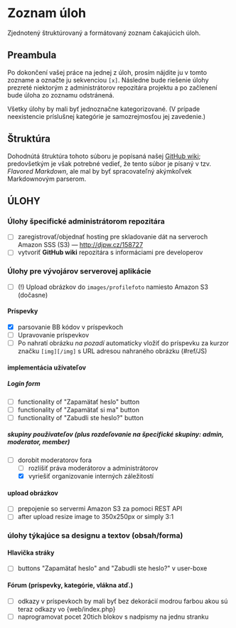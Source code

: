 # Zoznam úloh

 Zjednotený štruktúrovaný a formátovaný zoznam čakajúcich úloh.

## Preambula

 Po dokončení vašej práce na jednej z úloh, prosím nájdite ju v tomto zozname a označte ju sekvenciou `[x]`. Následne bude riešenie úlohy prezreté niektorým z administrátorov repozitára projektu a po začlenení bude úloha zo zoznamu odstránená.

 Všetky úlohy by mali byť jednoznačne kategorizované. (V prípade neexistencie príslušnej kategórie je samozrejmosťou jej zavedenie.)

## Štruktúra

 Dohodnútá štruktúra tohoto súboru je popísaná našej [GitHub wiki](https://github.com/Kubo2/diggyshelper/wiki/Zoznam-úloh); predovšetkým je však potrebné vedieť, že tento súbor je písaný v tzv. _Flavored Markdown_, ale mal by byť spracovateľný akýmkoľvek Markdownovým parserom.

## ÚLOHY
### Úlohy špecifické administrátorom repozitára

  - [ ] zaregistrovať/objednať hosting pre skladovanie dát na serveroch Amazon SSS (S3) — http://djpw.cz/158727
  - [ ] vytvoriť **GitHub wiki** repozitára s informáciami pre developerov

### Úlohy pre vývojárov serverovej aplikácie

  - [ ]  (!) Upload obrázkov do `images/profilefoto` namiesto Amazon S3 (dočasne)

#### Príspevky

  - [x]  parsovanie BB kódov v príspevkoch
  - [ ] Upravovanie príspevkov
  - [ ] Po nahratí obrázku _na pozadí_ automaticky vložiť do príspevku za kurzor značku `[img][/img]` s URL adresou nahraného obrázku (#ref/JS)

#### implementácia užívateľov
##### Login form

  - [ ] functionality of "Zapamätať heslo" button
  - [ ] functionality of "Zapamätať si ma" button
  - [ ] functionality of "Zabudli ste heslo?" button

##### skupiny používateľov (plus rozdeľovanie na špecifické skupiny: admin, moderator, member)

  - [ ] dorobit moderatorov fora
    - [ ] rozlíšiť práva moderátorov a administrátorov
    - [x] vyriešiť organizovanie interných záležitostí

#### upload obrázkov

  - [ ] prepojenie so servermi Amazon S3 za pomoci REST API
  - [ ] after upload resize image to 350x250px or simply 3:1

### úlohy týkajúce sa designu a textov (obsah/forma)
#### Hlavička stráky

  - [ ] buttons "Zapamätať heslo" and "Zabudli ste heslo?" v user-boxe

#### Fórum (príspevky, kategórie, vlákna atď.)

  - [ ] odkazy v príspevkoch by mali byť bez dekorácií modrou farbou akou sú teraz odkazy vo {web/index.php}
  - [ ] naprogramovat pocet 20tich blokov s nadpismy na  jednu stranku
